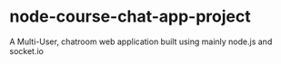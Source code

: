 # node-course-chat-app-project
A Multi-User, chatroom web application built
using mainly node.js and socket.io 
